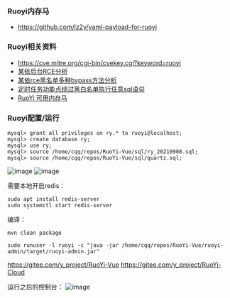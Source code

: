 ### Ruoyi内存马
- https://github.com/lz2y/yaml-payload-for-ruoyi




### Ruoyi相关资料
- https://cve.mitre.org/cgi-bin/cvekey.cgi?keyword=ruoyi
- [某依后台RCE分析](https://xz.aliyun.com/t/10687)
- [某依rce黑名单多种bypass方法分析](https://xz.aliyun.com/t/10957)
- [定时任务功能点绕过黑白名单执行任意sql语句](https://xz.aliyun.com/t/11336)
- [RuoYi 可用内存马](https://xz.aliyun.com/t/10651)


### Ruoyi配置/运行

```
mysql> grant all privileges on ry.* to ruoyi@localhost;
mysql> create database ry;
mysql> use ry;
mysql> source /home/cqq/repos/RuoYi-Vue/sql/ry_20210908.sql;
mysql> source /home/cqq/repos/RuoYi-Vue/sql/quartz.sql;
```
![image](https://user-images.githubusercontent.com/30398606/173298801-3752ba2d-3a69-45ea-a108-eec580f90331.png)
![image](https://user-images.githubusercontent.com/30398606/173302260-6872be8f-f4ea-4aa3-bdc3-ed9fe486ddf3.png)


需要本地开启redis：
```
sudo apt install redis-server
sudo systemctl start redis-server
```
编译：
```
mvn clean package

sudo runuser -l ruoyi -c "java -jar /home/cqq/repos/RuoYi-Vue/ruoyi-admin/target/ruoyi-admin.jar"
```
https://gitee.com/y_project/RuoYi-Vue
https://gitee.com/y_project/RuoYi-Cloud


运行之后的控制台：
![image](https://user-images.githubusercontent.com/30398606/173300011-254feedf-41b9-42af-98e5-ecfa290fd069.png)


